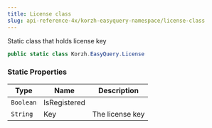 ```yaml
---
title: License class
slug: api-reference-4x/korzh-easyquery-namespace/license-class
---
```



Static class that holds license key
```csharp
public static class Korzh.EasyQuery.License

```

### Static Properties

| Type | Name | Description | 
| --- | --- | --- | 
| `Boolean` | IsRegistered |  | 
| `String` | Key | The license key |